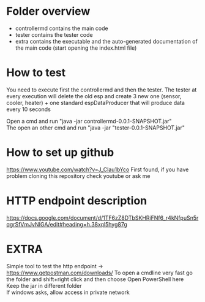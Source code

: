 # Folder overview
  - controllermd contains the main code
  - tester contains the tester code
  - extra contains the executable and the auto-generated documentation of the main code (start opening the index.html file)

# How to test
You need to execute first the controllermd and then the tester.
The tester at every execution will delete the old esp and create 3 new one (sensor, cooler, heater) + one standard espDataProducer that will produce data every 10 seconds

Open a cmd and run "java -jar controllermd-0.0.1-SNAPSHOT.jar"  
The open an other cmd and run "java -jar "tester-0.0.1-SNAPSHOT.jar"

# How to set up github
https://www.youtube.com/watch?v=J_Clau1bYco
First found, if you have problem cloning this repository check youtube or ask me

# HTTP endpoint description
https://docs.google.com/document/d/1TF6zZ8DTbSKHRjFNf6_r4kNfpuSn5rqgrSfVmJvNIGA/edit#heading=h.38xql5hyg87g

# EXTRA
Simple tool to test the http endpoint -> https://www.getpostman.com/downloads/
To open a cmdline very fast go the folder and shift+right click and then choose Open PowerShell here  
Keep the jar in different folder  
If windows asks, allow access in private network  
